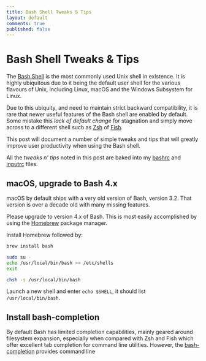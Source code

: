 ```yaml
---
title: Bash Shell Tweaks & Tips
layout: default
comments: true
published: false
---
```


Bash Shell Tweaks & Tips
========================

The [Bash Shell](https://www.gnu.org/software/bash) is the most commonly used
Unix shell in existence. It is highly ubiquitous due to it being the default
user shell for the various flavours of Unix, including Linux, macOS and the
Windows Subsystem for Linux.

Due to this ubiquity, and need to maintain strict backward compatibility, it is
rare that newer useful features of the Bash shell are enabled by default. Some
mistake this *lack of default change* for stagnation and simply move across to
a different shell such as [Zsh](https://www.zsh.org) of
[Fish](https://fishshell.com).

This post will document a number of simple tweaks and tips that will greatly
improve user productivity when using the Bash shell.

All the *tweaks n' tips* noted in this post are baked into my
[bashrc](https://github.com/bluz71/dotfiles/blob/master/bashrc) and
[inputrc](https://github.com/bluz71/dotfiles/blob/master/inputrc) files.

macOS, upgrade to Bash 4.x
--------------------------

macOS by default ships with a very old version of Bash, version 3.2. That
version is over a decade old with many missing features.

Please upgrade to version 4.x of Bash. This is most easily accomplished by
using the [Homebrew](https://brew.sh) package manager.

Install Homebrew followed by:

```sh
brew install bash

sudo su -
echo /usr/local/bin/bash >> /etc/shells
exit

chsh -s /usr/local/bin/bash
```

Launch a new shell and enter `echo $SHELL`, it should list
`/usr/local/bin/bash`.

Install bash-completion
-----------------------

By default Bash has limited completion capabilities, mainly geared around
filesystem expansion, especially when compared with Zsh and Fish which offer
excellent tab completion for command line utilities. However, the
[bash-completion](https://github.com/scop/bash-completion) provides command
line
